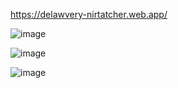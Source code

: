
https://delawvery-nirtatcher.web.app/


![image](https://user-images.githubusercontent.com/75395024/140833433-ce75ff99-0577-42e0-b383-7f486dc46686.png)

![image](https://user-images.githubusercontent.com/75395024/140882344-ff519d59-bb03-472a-afd0-10de581633c3.png)

![image](https://user-images.githubusercontent.com/75395024/140833366-a3bd6c8c-b729-47f4-868f-b3d7b4785007.png)




